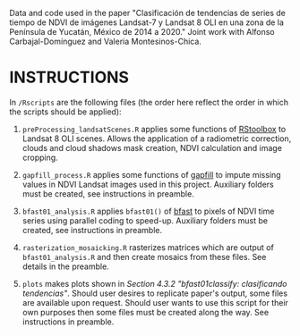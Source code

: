 Data and code used in the paper "Clasificación de tendencias de series de tiempo de NDVI de imágenes  Landsat-7 y Landsat 8 OLI en una zona de la Península de Yucatán, México de 2014 a 2020." Joint work with Alfonso Carbajal-Domínguez and Valeria Montesinos-Chica.

# INSTRUCTIONS

In ```/Rscripts``` are the following files (the order here reflect the order in which the scripts should be applied):

  1. ```preProcessing_landsatScenes.R``` applies some functions of
  [RStoolbox](https://cran.r-project.org/package=RStoolbox) to Landsat 8 OLI scenes. Allows the application of 
  a radiometric correction, clouds and cloud shadows mask creation, NDVI calculation and image cropping.
  
  2. ```gapfill_process.R``` applies some functions of [gapfill](https://cran.r-project.org/package=gapfill) 
  to impute missing values in NDVI Landsat images used in this project. Auxiliary folders must be created, 
  see instructions in preamble.
  
  3. ```bfast01_analysis.R``` applies ```bfast01()``` of [bfast](https://cran.r-project.org/package=bfast) 
  to pixels of NDVI time series using parallel coding to speed-up. Auxiliary folders must be created, see
  instructions in preamble.
  
  4. ```rasterization_mosaicking.R``` rasterizes matrices which are output of ```bfast01_analysis.R``` and 
  then create mosaics from these files. See details in the preamble.
  
  5. ```plots``` makes plots shown in _Section 4.3.2 "bfast01classify: clasificando tendencias"_. Should user
  desires to replicate paper's output, some files are available upon request. Should user wants to use this
  script for their own purposes then some files must be created along the way. See instructions in preamble.



